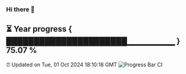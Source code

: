 ### Hi there 👋
⏳ Year progress { ██████████████████████▁▁▁▁▁▁▁▁ } 75.07 %
---
⏰ Updated on Tue, 01 Oct 2024 18:10:18 GMT
![Progress Bar CI](https://github.com/Moyi321/Moyi321/workflows/Progress%20Bar%20CI/badge.svg)

